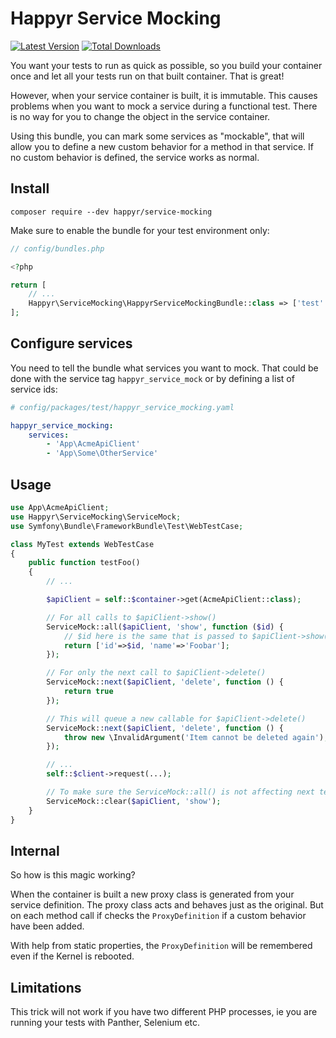 # Happyr Service Mocking

[![Latest Version](https://img.shields.io/github/release/Happyr/service-mocking.svg?style=flat-square)](https://github.com/Happyr/service-mocking/releases)
[![Total Downloads](https://img.shields.io/packagist/dt/happyr/service-mocking.svg?style=flat-square)](https://packagist.org/packages/happyr/service-mocking)

You want your tests to run as quick as possible, so you build your container once
and let all your tests run on that built container. That is great!

However, when your service container is built, it is immutable. This causes problems
when you want to mock a service during a functional test. There is no way for you
to change the object in the service container.

Using this bundle, you can mark some services as "mockable", that will allow you
to define a new custom behavior for a method in that service. If no custom behavior
is defined, the service works as normal.

## Install

```cli
composer require --dev happyr/service-mocking
```

Make sure to enable the bundle for your test environment only:

```php
// config/bundles.php

<?php

return [
    // ...
    Happyr\ServiceMocking\HappyrServiceMockingBundle::class => ['test' => true],
];
```

## Configure services

You need to tell the bundle what services you want to mock. That could be done with
the service tag `happyr_service_mock` or by defining a list of service ids:

```yaml
# config/packages/test/happyr_service_mocking.yaml

happyr_service_mocking:
    services:
        - 'App\AcmeApiClient'
        - 'App\Some\OtherService'
```

## Usage

```php
use App\AcmeApiClient;
use Happyr\ServiceMocking\ServiceMock;
use Symfony\Bundle\FrameworkBundle\Test\WebTestCase;

class MyTest extends WebTestCase
{
    public function testFoo()
    {
        // ...

        $apiClient = self::$container->get(AcmeApiClient::class);

        // For all calls to $apiClient->show()
        ServiceMock::all($apiClient, 'show', function ($id) {
            // $id here is the same that is passed to $apiClient->show('123')
            return ['id'=>$id, 'name'=>'Foobar'];
        });

        // For only the next call to $apiClient->delete()
        ServiceMock::next($apiClient, 'delete', function () {
            return true
        });

        // This will queue a new callable for $apiClient->delete()
        ServiceMock::next($apiClient, 'delete', function () {
            throw new \InvalidArgument('Item cannot be deleted again');
        });

        // ...
        self::$client->request(...);

        // To make sure the ServiceMock::all() is not affecting next test
        ServiceMock::clear($apiClient, 'show');
    }
}
```

## Internal

So how is this magic working?

When the container is built a new proxy class is generated from your service definition.
The proxy class acts and behaves just as the original. But on each method call if
checks the `ProxyDefinition` if a custom behavior have been added.

With help from static properties, the `ProxyDefinition` will be remembered even if
the Kernel is rebooted.

## Limitations

This trick will not work if you have two different PHP processes, ie you are running
your tests with Panther, Selenium etc.
